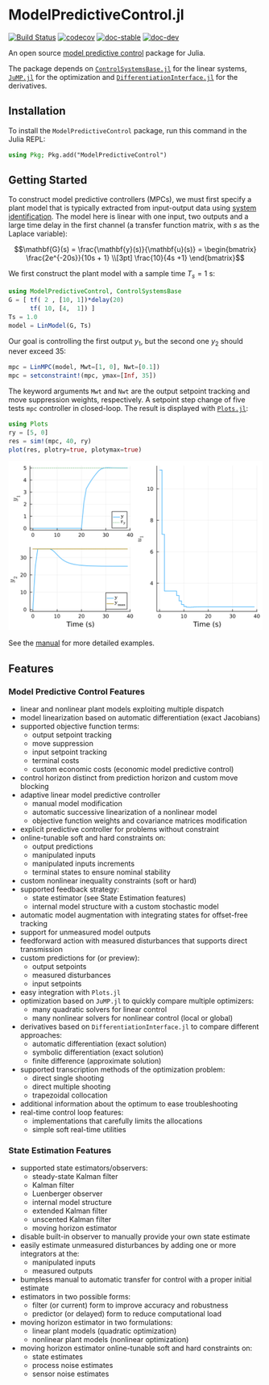 # ModelPredictiveControl.jl

[![Build Status](https://github.com/JuliaControl/ModelPredictiveControl.jl/actions/workflows/CI.yml/badge.svg?branch=main)](https://github.com/JuliaControl/ModelPredictiveControl.jl/actions/workflows/CI.yml?query=branch%3Amain)
[![codecov](https://codecov.io/gh/JuliaControl/ModelPredictiveControl.jl/branch/main/graph/badge.svg?token=K4V0L113M4)](https://codecov.io/gh/JuliaControl/ModelPredictiveControl.jl)
[![doc-stable](https://img.shields.io/badge/docs-stable-blue.svg)](https://JuliaControl.github.io/ModelPredictiveControl.jl/stable)
[![doc-dev](https://img.shields.io/badge/docs-dev-blue.svg)](https://JuliaControl.github.io/ModelPredictiveControl.jl/dev)

An open source [model predictive control](https://en.wikipedia.org/wiki/Model_predictive_control)
package for Julia.

The package depends on [`ControlSystemsBase.jl`](https://github.com/JuliaControl/ControlSystems.jl)
for the linear systems, [`JuMP.jl`](https://github.com/jump-dev/JuMP.jl) for the
optimization and [`DifferentiationInterface.jl`](https://github.com/JuliaDiff/DifferentiationInterface.jl)
for the derivatives.

## Installation

To install the `ModelPredictiveControl` package, run this command in the Julia REPL:

```julia
using Pkg; Pkg.add("ModelPredictiveControl")
```

## Getting Started

To construct model predictive controllers (MPCs), we must first specify a plant model that
is typically extracted from input-output data using [system identification](https://github.com/baggepinnen/ControlSystemIdentification.jl).
The model here is linear with one input, two outputs and a large time delay in the first
channel (a transfer function matrix, with $s$ as the Laplace variable):

```math
\mathbf{G}(s) = \frac{\mathbf{y}(s)}{\mathbf{u}(s)} = 
\begin{bmatrix}
    \frac{2e^{-20s}}{10s + 1} \\[3pt]
    \frac{10}{4s +1}
\end{bmatrix}
```

We first construct the plant model with a sample time $T_s = 1$ s:

```julia
using ModelPredictiveControl, ControlSystemsBase
G = [ tf( 2 , [10, 1])*delay(20)
      tf( 10, [4,  1]) ]
Ts = 1.0
model = LinModel(G, Ts)
```

Our goal is controlling the first output $y_1$, but the second one $y_2$ should never exceed
35:

```julia
mpc = LinMPC(model, Mwt=[1, 0], Nwt=[0.1])
mpc = setconstraint!(mpc, ymax=[Inf, 35])
```

The keyword arguments `Mwt` and `Nwt` are the output setpoint tracking and move suppression
weights, respectively. A setpoint step change of five tests `mpc` controller in closed-loop.
The result is displayed with [`Plots.jl`](https://github.com/JuliaPlots/Plots.jl):

```julia
using Plots
ry = [5, 0]
res = sim!(mpc, 40, ry)
plot(res, plotry=true, plotymax=true)
```

![StepChangeResponse](/docs/src/assets/readme_result.svg)

See the [manual](https://JuliaControl.github.io/ModelPredictiveControl.jl/stable/manual/linmpc/)
for more detailed examples.

## Features

### Model Predictive Control Features

- linear and nonlinear plant models exploiting multiple dispatch
- model linearization based on automatic differentiation (exact Jacobians)
- supported objective function terms:
  - output setpoint tracking
  - move suppression
  - input setpoint tracking
  - terminal costs
  - custom economic costs (economic model predictive control)
- control horizon distinct from prediction horizon and custom move blocking
- adaptive linear model predictive controller
  - manual model modification
  - automatic successive linearization of a nonlinear model
  - objective function weights and covariance matrices modification
- explicit predictive controller for problems without constraint
- online-tunable soft and hard constraints on:
  - output predictions
  - manipulated inputs
  - manipulated inputs increments
  - terminal states to ensure nominal stability
- custom nonlinear inequality constraints (soft or hard)
- supported feedback strategy:
  - state estimator (see State Estimation features)
  - internal model structure with a custom stochastic model
- automatic model augmentation with integrating states for offset-free tracking
- support for unmeasured model outputs
- feedforward action with measured disturbances that supports direct transmission
- custom predictions for (or preview):
  - output setpoints
  - measured disturbances
  - input setpoints
- easy integration with `Plots.jl`
- optimization based on `JuMP.jl` to quickly compare multiple optimizers:
  - many quadratic solvers for linear control
  - many nonlinear solvers for nonlinear control (local or global)
- derivatives based on `DifferentiationInterface.jl` to compare different approaches:
  - automatic differentiation (exact solution)
  - symbolic differentiation (exact solution)
  - finite difference (approximate solution)
- supported transcription methods of the optimization problem:
  - direct single shooting
  - direct multiple shooting
  - trapezoidal collocation
- additional information about the optimum to ease troubleshooting
- real-time control loop features:
  - implementations that carefully limits the allocations
  - simple soft real-time utilities

### State Estimation Features

- supported state estimators/observers:
  - steady-state Kalman filter
  - Kalman filter
  - Luenberger observer
  - internal model structure
  - extended Kalman filter
  - unscented Kalman filter
  - moving horizon estimator
- disable built-in observer to manually provide your own state estimate
- easily estimate unmeasured disturbances by adding one or more integrators at the:
  - manipulated inputs
  - measured outputs
- bumpless manual to automatic transfer for control with a proper initial estimate
- estimators in two possible forms:
  - filter (or current) form to improve accuracy and robustness
  - predictor (or delayed) form to reduce computational load
- moving horizon estimator in two formulations:
  - linear plant models (quadratic optimization)
  - nonlinear plant models (nonlinear optimization)
- moving horizon estimator online-tunable soft and hard constraints on:
  - state estimates
  - process noise estimates
  - sensor noise estimates
